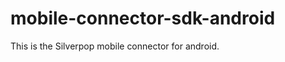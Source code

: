 mobile-connector-sdk-android
============================

This is the Silverpop mobile connector for android.
